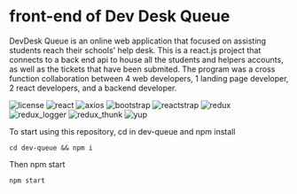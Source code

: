 # front-end of Dev Desk Queue

DevDesk Queue is an online web application that focused on assisting students reach their schools' help desk. This is a react.js project that connects to a back end api to house all the students and helpers accounts, as well as the tickets that have been submited. The program was a cross function collaboration between 4 web developers, 1 landing page developer, 2 react developers, and a backend developer.

![license](https://img.shields.io/badge/license-MIT-limegreen)
![react](https://img.shields.io/badge/react-%5E16.13.1-blueviolet)
![axios](https://img.shields.io/badge/axios-%5E0.19.2-orange)
![bootstrap](https://img.shields.io/badge/bootstrap-%5E4.5.0-blue)
![reactstrap](https://img.shields.io/badge/reactstrap-%5E8.4.1-darkgreen)
![redux](https://img.shields.io/badge/redux-%5E4.0.5-magenta)
![redux_logger](https://img.shields.io/badge/redux_logger-%5E3.0.6-hotpink)
![redux_thunk](https://img.shields.io/badge/redux_thunk-%5E2.3.0-ff69b4)
![yup](https://img.shields.io/badge/yup-%5E0.29.1-yellow)

To start using this repository, cd in dev-queue and npm install

```git
cd dev-queue && npm i
```

Then npm start

```git
npm start
```
